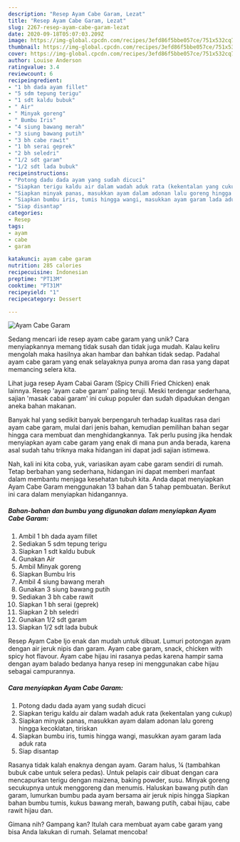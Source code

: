 ```yaml
---
description: "Resep Ayam Cabe Garam, Lezat"
title: "Resep Ayam Cabe Garam, Lezat"
slug: 2267-resep-ayam-cabe-garam-lezat
date: 2020-09-18T05:07:03.209Z
image: https://img-global.cpcdn.com/recipes/3efd86f5bbe057ce/751x532cq70/ayam-cabe-garam-foto-resep-utama.jpg
thumbnail: https://img-global.cpcdn.com/recipes/3efd86f5bbe057ce/751x532cq70/ayam-cabe-garam-foto-resep-utama.jpg
cover: https://img-global.cpcdn.com/recipes/3efd86f5bbe057ce/751x532cq70/ayam-cabe-garam-foto-resep-utama.jpg
author: Louise Anderson
ratingvalue: 3.4
reviewcount: 6
recipeingredient:
- "1 bh dada ayam fillet"
- "5 sdm tepung terigu"
- "1 sdt kaldu bubuk"
- " Air"
- " Minyak goreng"
- " Bumbu Iris"
- "4 siung bawang merah"
- "3 siung bawang putih"
- "3 bh cabe rawit"
- "1 bh serai geprek"
- "2 bh seledri"
- "1/2 sdt garam"
- "1/2 sdt lada bubuk"
recipeinstructions:
- "Potong dadu dada ayam yang sudah dicuci"
- "Siapkan terigu kaldu air dalam wadah aduk rata (kekentalan yang cukup)"
- "Siapkan minyak panas, masukkan ayam dalam adonan lalu goreng hingga kecoklatan, tiriskan"
- "Siapkan bumbu iris, tumis hingga wangi, masukkan ayam garam lada aduk rata"
- "Siap disantap"
categories:
- Resep
tags:
- ayam
- cabe
- garam

katakunci: ayam cabe garam 
nutrition: 285 calories
recipecuisine: Indonesian
preptime: "PT13M"
cooktime: "PT31M"
recipeyield: "1"
recipecategory: Dessert

---
```



![Ayam Cabe Garam](https://img-global.cpcdn.com/recipes/3efd86f5bbe057ce/751x532cq70/ayam-cabe-garam-foto-resep-utama.jpg)

Sedang mencari ide resep ayam cabe garam yang unik? Cara menyiapkannya memang tidak susah dan tidak juga mudah. Kalau keliru mengolah maka hasilnya akan hambar dan bahkan tidak sedap. Padahal ayam cabe garam yang enak selayaknya punya aroma dan rasa yang dapat memancing selera kita.

Lihat juga resep Ayam Cabai Garam (Spicy Chilli Fried Chicken) enak lainnya. Resep &#39;ayam cabe garam&#39; paling teruji. Meski terdengar sederhana, sajian &#39;masak cabai garam&#39; ini cukup populer dan sudah dipadukan dengan aneka bahan makanan.

Banyak hal yang sedikit banyak berpengaruh terhadap kualitas rasa dari ayam cabe garam, mulai dari jenis bahan, kemudian pemilihan bahan segar hingga cara membuat dan menghidangkannya. Tak perlu pusing jika hendak menyiapkan ayam cabe garam yang enak di mana pun anda berada, karena asal sudah tahu triknya maka hidangan ini dapat jadi sajian istimewa.


Nah, kali ini kita coba, yuk, variasikan ayam cabe garam sendiri di rumah. Tetap berbahan yang sederhana, hidangan ini dapat memberi manfaat dalam membantu menjaga kesehatan tubuh kita. Anda dapat menyiapkan Ayam Cabe Garam menggunakan 13 bahan dan 5 tahap pembuatan. Berikut ini cara dalam menyiapkan hidangannya.

<!--inarticleads1-->

##### Bahan-bahan dan bumbu yang digunakan dalam menyiapkan Ayam Cabe Garam:

1. Ambil 1 bh dada ayam fillet
1. Sediakan 5 sdm tepung terigu
1. Siapkan 1 sdt kaldu bubuk
1. Gunakan  Air
1. Ambil  Minyak goreng
1. Siapkan  Bumbu Iris
1. Ambil 4 siung bawang merah
1. Gunakan 3 siung bawang putih
1. Sediakan 3 bh cabe rawit
1. Siapkan 1 bh serai (geprek)
1. Siapkan 2 bh seledri
1. Gunakan 1/2 sdt garam
1. Siapkan 1/2 sdt lada bubuk


Resep Ayam Cabe Ijo enak dan mudah untuk dibuat. Lumuri potongan ayam dengan air jeruk nipis dan garam. Ayam cabe garam, snack, chicken with spicy hot flavour. Ayam cabe hijau ini rasanya pedas karena hampir sama dengan ayam balado bedanya hanya resep ini menggunakan cabe hijau sebagai campurannya. 

<!--inarticleads2-->

##### Cara menyiapkan Ayam Cabe Garam:

1. Potong dadu dada ayam yang sudah dicuci
1. Siapkan terigu kaldu air dalam wadah aduk rata (kekentalan yang cukup)
1. Siapkan minyak panas, masukkan ayam dalam adonan lalu goreng hingga kecoklatan, tiriskan
1. Siapkan bumbu iris, tumis hingga wangi, masukkan ayam garam lada aduk rata
1. Siap disantap


Rasanya tidak kalah enaknya dengan ayam. Garam halus, ¼ (tambahkan bubuk cabe untuk selera pedas). Untuk pelapis cair dibuat dengan cara mencapurkan terigu dengan maizena, baking powder, susu. Minyak goreng secukupnya untuk menggoreng dan menumis. Haluskan bawang putih dan garam, lumurkan bumbu pada ayam bersama air jeruk nipis hingga Siapkan bahan bumbu tumis, kukus bawang merah, bawang putih, cabai hijau, cabe rawit hijau dan. 

Gimana nih? Gampang kan? Itulah cara membuat ayam cabe garam yang bisa Anda lakukan di rumah. Selamat mencoba!
